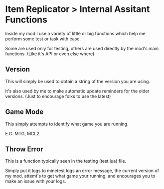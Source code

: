 # Item Replicator > Internal Assitant Functions

Inside my mod I use a variety of little or big functions which help me perform some test or task with ease.

Some are used only for testing, others are used directly by the mod's main functions. (Like it's API or even else where)

## Version

This will simply be used to obtain a string of the version you are using.

It's also used by me to make automatic update reminders for the older versions. (Just to encourage folks to use the latest)

## Game Mode

This simply attempts to identify what game you are running.

E.G. MTG, MCL2.

## Throw Error

This is a function typically seen in the testing (test.lua) file.

Simply put it logs to minetest logs an error message, the current version of my mod, attemt's to get what game your running,
and encourages you to make an issue with your logs.